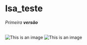 # Isa_teste
###### Primeira ***versão***
![This is an image](https://myoctocat.com/assets/images/base-octocat.svg)
![This is an image](https://thumbs.dreamstime.com/b/caniche-de-brinquedo-branca-20107928.jpg)

